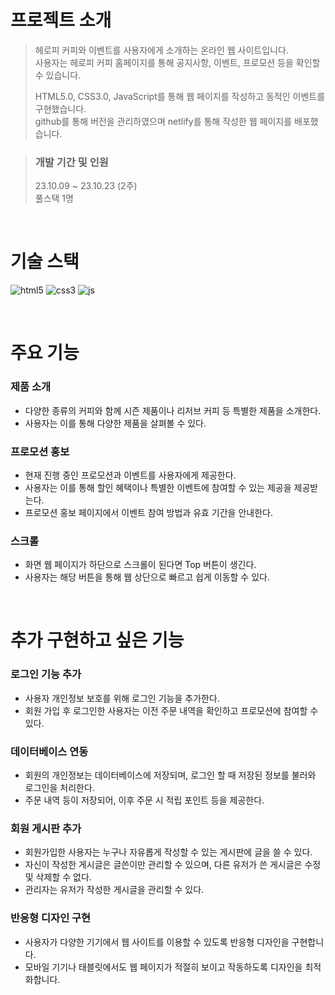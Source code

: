 # 프로젝트 소개

> 헤로피 커피와 이벤트를 사용자에게 소개하는 온라인 웹 사이트입니다.\
> 사용자는 헤로피 커피 홈페이지를 통해 공지사항, 이벤트, 프로모션 등을 확인할 수 있습니다.
> 
> HTML5.0, CSS3.0, JavaScript를 통해 웹 페이지를 작성하고 동적인 이벤트를 구현했습니다.\
> github를 통해 버전을 관리하였으며 netlify를 통해 작성한 웹 페이지를 배포했습니다.

> ### 개발 기간 및 인원
> 23.10.09 ~ 23.10.23 (2주) \
> 풀스택 1명

<br/>

# 기술 스택

![html5](https://img.shields.io/badge/HTML5-E34F26?style=for-the-badge&logo=html5&logoColor=white)
![css3](https://img.shields.io/badge/CSS3-1572B6?style=for-the-badge&logo=css3&logoColor=white)
![js](https://img.shields.io/badge/JavaScript-F7DF1E?style=for-the-badge&logo=JavaScript&logoColor=white)

<br/>


# 주요 기능

### 제품 소개
- 다양한 종류의 커피와 함께 시즌 제품이나 리저브 커피 등 특별한 제품을 소개한다.
- 사용자는 이를 통해 다양한 제품을 살펴볼 수 있다.

### 프로모션 홍보
- 현재 진행 중인 프로모션과 이벤트를 사용자에게 제공한다.
- 사용자는 이를 통해 할인 혜택이나 특별한 이벤트에 참여할 수 있는 제공을 제공받는다.
- 프로모션 홍보 페이지에서 이벤트 참여 방법과 유효 기간을 안내한다.

### 스크롤
- 화면 웹 페이지가 하단으로 스크롤이 된다면 Top 버튼이 생긴다.
- 사용자는 해당 버튼을 통해 웹 상단으로 빠르고 쉽게 이동할 수 있다.

<br/>

# 추가 구현하고 싶은 기능

### 로그인 기능 추가
- 사용자 개인정보 보호를 위해 로그인 기능을 추가한다.
- 회원 가입 후 로그인한 사용자는 이전 주문 내역을 확인하고 프로모션에 참여할 수 있다.

### 데이터베이스 연동
- 회원의 개인정보는 데이터베이스에 저장되며, 로그인 할 때 저장된 정보를 불러와 로그인을 처리한다.
- 주문 내역 등이 저장되어, 이후 주문 시 적립 포인트 등을 제공한다.

### 회원 게시판 추가
- 회원가입한 사용자는 누구나 자유롭게 작성할 수 있는 게시판에 글을 쓸 수 있다.
- 자신이 작성한 게시글은 글쓴이만 관리할 수 있으며, 다른 유저가 쓴 게시글은 수정 및 삭제할 수 없다.
- 관리자는 유저가 작성한 게시글을 관리할 수 있다.

### 반응형 디자인 구현
- 사용자가 다양한 기기에서 웹 사이트를 이용할 수 있도록 반응형 디자인을 구현합니다.
- 모바일 기기나 태블릿에서도 웹 페이지가 적절히 보이고 작동하도록 디자인을 최적화합니다.
